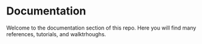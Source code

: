 # Documentation

Welcome to the documentation section of this repo.
Here you will find many references, tutorials, and walktrhoughs.


